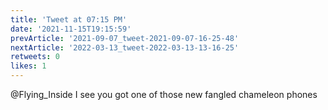 ```yaml
---
title: 'Tweet at 07:15 PM'
date: '2021-11-15T19:15:59'
prevArticle: '2021-09-07_tweet-2021-09-07-16-25-48'
nextArticle: '2022-03-13_tweet-2022-03-13-13-16-25'
retweets: 0
likes: 1
---
```

@Flying_Inside I see you got one of those new fangled chameleon phones
